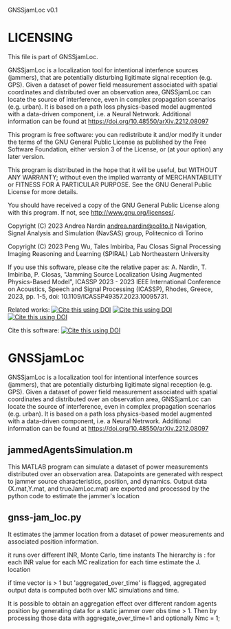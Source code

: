 GNSSjamLoc v0.1

# LICENSING
This file is part of GNSSjamLoc. 

GNSSjamLoc is a localization tool for intentional 
interfence sources (jammers), that are potentially disturbing
ligitimate signal reception (e.g. GPS). Given a dataset of power
field measurement associated with spatial coordinates and
distributed over an observation area, GNSSjamLoc can locate the
source of interference, even in complex propagation scenarios (e.g. urban).
It is based on a path loss physics-based model augmented with 
a data-driven component, i.e. a Neural Netrwork.
Additional information can be found at https://doi.org/10.48550/arXiv.2212.08097

This program is free software: you can redistribute it and/or modify
it under the terms of the GNU General Public License as published by
the Free Software Foundation, either version 3 of the License, or
(at your option) any later version.

This program is distributed in the hope that it will be useful,
but WITHOUT ANY WARRANTY; without even the implied warranty of
MERCHANTABILITY or FITNESS FOR A PARTICULAR PURPOSE.  See the
GNU General Public License for more details.

You should have received a copy of the GNU General Public License
along with this program.  If not, see <http://www.gnu.org/licenses/>.

Copyright (C) 2023 Andrea Nardin <andrea.nardin@polito.it>
Navigation, Signal Analysis and Simulation (NavSAS) group,
Politecnico di Torino 

Copyright (C) 2023 Peng Wu, Tales Imbiriba, Pau Closas
Signal Processing Imaging Reasoning and Learning (SPIRAL) Lab
Northeastern University

If you use this software, please cite the relative paper as:
A. Nardin, T. Imbiriba, P. Closas, "Jamming Source Localization Using Augmented Physics-Based Model",
ICASSP 2023 - 2023 IEEE International Conference on Acoustics, Speech and Signal Processing (ICASSP), 
Rhodes, Greece, 2023, pp. 1-5, doi: 10.1109/ICASSP49357.2023.10095731.

Related works:
 [![Cite this using DOI](https://zenodo.org/badge/DOI/10.48550/arXiv.2212.0809.svg)](https://doi.org/10.48550/arXiv.2212.08097) 
 [![Cite this using DOI](https://zenodo.org/badge/DOI/10.1109/ICASSP49357.2023.10095731.svg)](https://doi.org/10.1109/ICASSP49357.2023.10095731) 
 [![Cite this using DOI](https://zenodo.org/badge/DOI/10.1109/PLANS53410.2023.101400239.svg)](https://doi.org/10.1109/PLANS53410.2023.10140023) 

Cite this software: 
 [![Cite this using DOI](https://zenodo.org/badge/DOI/10.5281/zenodo.15280784.svg)](https://doi.org/10.5281/zenodo.15280784) 



# GNSSjamLoc

GNSSjamLoc is a localization tool for intentional 
interfence sources (jammers), that are potentially disturbing
ligitimate signal reception (e.g. GPS). Given a dataset of power
field measurement associated with spatial coordinates and
distributed over an observation area, GNSSjamLoc can locate the
source of interference, even in complex propagation scenarios (e.g. urban).
It is based on a path loss physics-based model augmented with 
a data-driven component, i.e. a Neural Netrwork.
Additional information can be found at https://doi.org/10.48550/arXiv.2212.08097

## jammedAgentsSimulation.m
This MATLAB program can simulate a dataset of power measurements distributed over an observation area.
Datapoints are generated with respect to jammer source characteristics, position, and dynamics.
Output data (X.mat,Y.mat, and trueJamLoc.mat) are exported and processed by the python code to estimate the jammer's location


## gnss-jam_loc.py
It estimates the jammer location from a dataset of power measurements and associated position information.


it runs over different INR, Monte Carlo, time instants
The hierarchy is :
	for each INR value
		for each MC realization
			for each time
				estimate the J. location


if time vector is > 1 but 'aggregated_over_time' is flagged, aggregated output data is computed both over MC simulations and time.

It is possible to obtain an aggregation effect over different random agents position by generating data for a static jammer over obs time > 1. 
Then by processing those data with aggregate_over_time=1 and optionally Nmc = 1;
